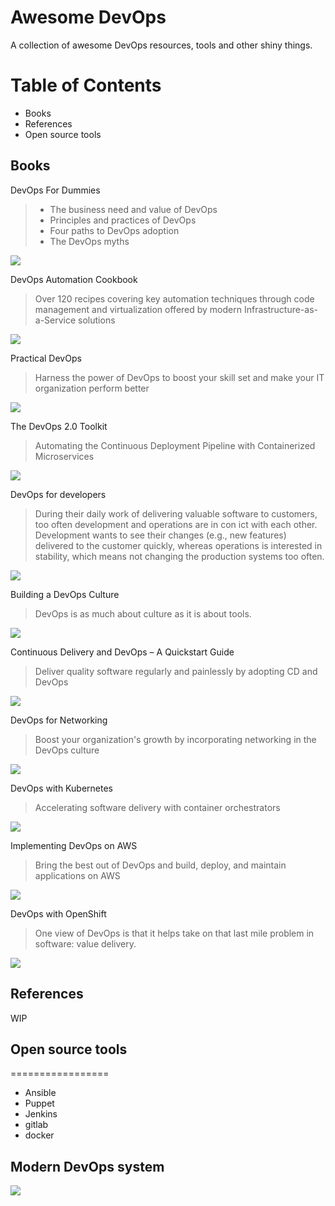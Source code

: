 # Awesome DevOps
A collection of awesome DevOps resources, tools and other shiny things.

Table of Contents
=================
  - Books
  - References
  - Open source tools

## Books

DevOps For Dummies
>- The business need and value of DevOps
>- Principles and practices of DevOps
>- Four paths to DevOps adoption
>- The DevOps myths

![](https://github.com/imzye/awesome-devops/raw/master/pic/DevOps_For_Dummies.png)

DevOps Automation Cookbook
>Over 120 recipes covering key automation techniques through code management and virtualization offered by modern Infrastructure-as-a-Service solutions

![](https://github.com/imzye/awesome-devops/raw/master/pic/DevOps_Automation_Cookbook.png)

Practical DevOps
>Harness the power of DevOps to boost your skill set and make your IT organization perform better

![](https://github.com/imzye/awesome-devops/raw/master/pic/Practical_DevOps.png)

The DevOps 2.0 Toolkit
>Automating the Continuous Deployment Pipeline with Containerized Microservices

![](https://github.com/imzye/awesome-devops/raw/master/pic/The_DevOps_2_0_Toolkit.png)

DevOps for developers
>During their daily work of delivering valuable software to customers, too often development and operations are in con ict with each other. Development wants to see their changes (e.g., new features) delivered to the customer quickly, whereas operations is interested in stability, which means not changing the production systems too often.

![](https://github.com/imzye/awesome-devops/raw/master/pic/DevOps_for_Developers.png)

Building a DevOps Culture
>DevOps is as much about culture as it is about tools.

![](https://github.com/imzye/awesome-devops/raw/master/pic/Building_a_DevOps_Culture.png)

Continuous Delivery and DevOps – A Quickstart Guide
>Deliver quality software regularly and painlessly by adopting CD and DevOps

![](https://github.com/imzye/awesome-devops/raw/master/pic/Continuous_Delivery_and_DevOps.png)

DevOps for Networking
>Boost your organization's growth by incorporating networking in the DevOps culture

![](https://github.com/imzye/awesome-devops/raw/master/pic/DevOps_for_Networking.png)

DevOps with Kubernetes
>Accelerating software delivery with container orchestrators

![](https://github.com/imzye/awesome-devops/raw/master/pic/DevOps_with_Kubernetes.png)

Implementing DevOps on AWS
>Bring the best out of DevOps and build, deploy, and maintain applications on AWS

![](https://github.com/imzye/awesome-devops/raw/master/pic/Implementing_DevOps_on_AWS.png)

DevOps with OpenShift
>One view of DevOps is that it helps take on that last mile problem in software: value delivery.

![](https://github.com/imzye/awesome-devops/raw/master/pic/DevOps_with_OpenShift.png)

## References
WIP

## Open source tools
=================
  - Ansible
  - Puppet
  - Jenkins
  - gitlab
  - docker

## Modern DevOps system

![](https://github.com/imzye/awesome-devops/raw/master/pic/ReactiveDevops.png)
